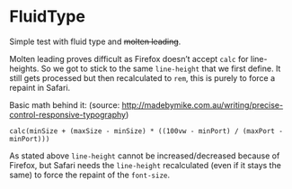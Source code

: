 # FluidType
Simple test with fluid type and ~~molten leading~~.

Molten leading proves difficult as Firefox doesn’t accept `calc` for line-heights. So we got to stick to the same `line-height` that we first define. It still gets processed but then recalculated to `rem`, this is purely to force a repaint in Safari.

Basic math behind it: (source: http://madebymike.com.au/writing/precise-control-responsive-typography)

```
calc(minSize + (maxSize - minSize) * ((100vw - minPort) / (maxPort - minPort)))
```

As stated above `line-height` cannot be increased/decreased because of Firefox, but Safari needs the `line-height` recalculated (even if it stays the same) to force the repaint of the `font-size`.
